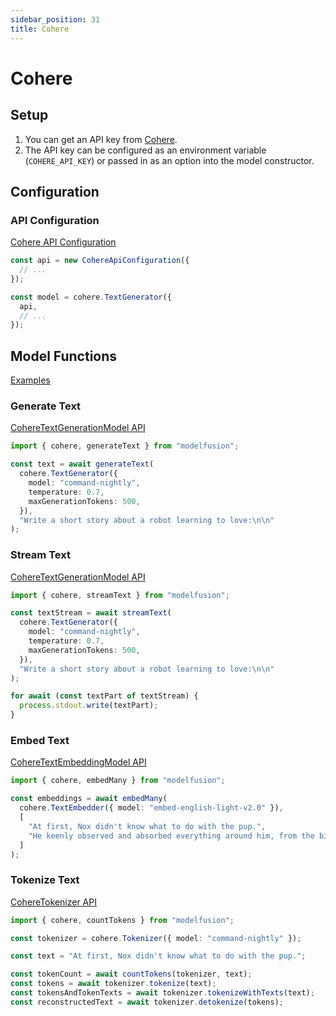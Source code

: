 ```yaml
---
sidebar_position: 31
title: Cohere
---
```


# Cohere

## Setup

1. You can get an API key from [Cohere](https://cohere.com/).
1. The API key can be configured as an environment variable (`COHERE_API_KEY`) or passed in as an option into the model constructor.

## Configuration

### API Configuration

[Cohere API Configuration](/api/classes/CohereApiConfiguration)

```ts
const api = new CohereApiConfiguration({
  // ...
});

const model = cohere.TextGenerator({
  api,
  // ...
});
```

## Model Functions

[Examples](https://github.com/lgrammel/modelfusion/tree/main/examples/basic/src/model-provider/cohere)

### Generate Text

[CohereTextGenerationModel API](/api/classes/CohereTextGenerationModel)

```ts
import { cohere, generateText } from "modelfusion";

const text = await generateText(
  cohere.TextGenerator({
    model: "command-nightly",
    temperature: 0.7,
    maxGenerationTokens: 500,
  }),
  "Write a short story about a robot learning to love:\n\n"
);
```

### Stream Text

[CohereTextGenerationModel API](/api/classes/CohereTextGenerationModel)

```ts
import { cohere, streamText } from "modelfusion";

const textStream = await streamText(
  cohere.TextGenerator({
    model: "command-nightly",
    temperature: 0.7,
    maxGenerationTokens: 500,
  }),
  "Write a short story about a robot learning to love:\n\n"
);

for await (const textPart of textStream) {
  process.stdout.write(textPart);
}
```

### Embed Text

[CohereTextEmbeddingModel API](/api/classes/CohereTextEmbeddingModel)

```ts
import { cohere, embedMany } from "modelfusion";

const embeddings = await embedMany(
  cohere.TextEmbedder({ model: "embed-english-light-v2.0" }),
  [
    "At first, Nox didn't know what to do with the pup.",
    "He keenly observed and absorbed everything around him, from the birds in the sky to the trees in the forest.",
  ]
);
```

### Tokenize Text

[CohereTokenizer API](/api/classes/CohereTokenizer)

```ts
import { cohere, countTokens } from "modelfusion";

const tokenizer = cohere.Tokenizer({ model: "command-nightly" });

const text = "At first, Nox didn't know what to do with the pup.";

const tokenCount = await countTokens(tokenizer, text);
const tokens = await tokenizer.tokenize(text);
const tokensAndTokenTexts = await tokenizer.tokenizeWithTexts(text);
const reconstructedText = await tokenizer.detokenize(tokens);
```
